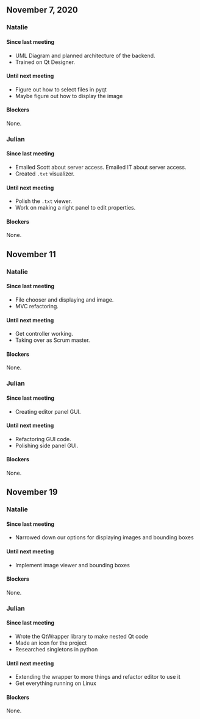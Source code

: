 ## November 7, 2020


### Natalie

#### Since last meeting

- UML Diagram and planned architecture of the backend.
- Trained on Qt Designer.

#### Until next meeting

- Figure out how to select files in pyqt
- Maybe figure out how to display the image

#### Blockers

None.

### Julian

#### Since last meeting

- Emailed Scott about server access. Emailed IT about server access.
- Created `.txt` visualizer.

#### Until next meeting

- Polish the `.txt` viewer.
- Work on making a right panel to edit properties.

#### Blockers

None.



## November 11


### Natalie

#### Since last meeting

- File chooser and displaying and image.
- MVC refactoring.

#### Until next meeting

- Get controller working.
- Taking over as Scrum master.

#### Blockers

None.


### Julian

#### Since last meeting

- Creating editor panel GUI.

#### Until next meeting

- Refactoring GUI code.
- Polishing side panel GUI.

#### Blockers

None.


## November 19

### Natalie

#### Since last meeting

- Narrowed down our options for displaying images and bounding boxes

#### Until next meeting

- Implement image viewer and bounding boxes

#### Blockers

None.


### Julian

#### Since last meeting

- Wrote the QtWrapper library to make nested Qt code
- Made an icon for the project
- Researched singletons in python

#### Until next meeting

- Extending the wrapper to more things and refactor editor to use it
- Get everything running on Linux

#### Blockers

None.
